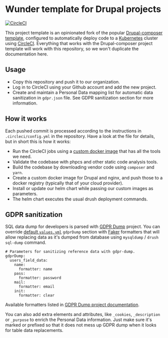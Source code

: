 # Wunder template for Drupal projects

[![CircleCI](https://circleci.com/gh/wunderio/drupal-project/tree/master.svg?style=svg)](https://circleci.com/gh/wunderio/drupal-project/tree/master)

This project template is an opinionated fork of the popular [Drupal-composer template](https://github.com/drupal-composer/drupal-project), configured to automatically deploy code to a [Kubernetes](https://kubernetes.io/) cluster using [CircleCI](https://circleci.com/). Everything that works with the Drupal-composer project template will work with this repository, so we won't duplicate the documentation here.

## Usage

- Copy this repository and push it to our organization. 
- Log in to CircleCI using your Github account and add the new project.
- Create and maintain a Personal Data mapping list for automatic data sanitization in `gdpr.json` file. See GDPR sanitization section for more information.
 
## How it works

Each pushed commit is processed according to the instructions in `.circleci/config.yml` in the repository. 
Have a look at the file for details, but in short this is how it works:

- Run the CircleCI jobs using a [custom docker image](https://github.com/wunderio/circleci-builder) that has all the tools we need.  
- Validate the codebase with phpcs and other static code analysis tools.
- Build the codebase by downloading vendor code using `composer` and `yarn`.
- Create a custom docker image for Drupal and nginx, and push those to a docker registry (typically that of your cloud provider).
- Install or update our helm chart while passing our custom images as parameters.
- The helm chart executes the usual drush deployment commands.

## GDPR sanitization

SQL data dump for developers is parsed with [GDPR Dump](https://github.com/machbarmacher/gdpr-dump) project.
You can override [default `values.yml`](https://github.com/wunderio/charts/blob/master/drupal/values.yaml#L226) `gdprDump` section with [Faker](https://packagist.org/packages/fzaninotto/faker) formatters that will allow replacing data as it's dumped from database using `mysqldump` / `drush sql-dump` command.  

```
# Parameters for sanitizing reference data with gdpr-dump.
gdprDump:
  users_field_data:
    name:
      formatter: name
    pass:
      formatter: password
    mail:
      formatter: email
    init:
      formatter: clear
```

Available formatters listed in [GDPR Dump project documentation](https://github.com/machbarmacher/gdpr-dump#using-gdpr-replacements). 

You can also add extra elements and attributes, like `_cookies`, `_description` or `_purpose` to enrich the Personal Data information. Just make sure it's marked or prefixed so that it does not mess up GDPR dump when it looks for table data replacements.
